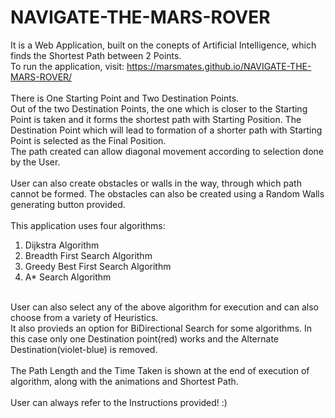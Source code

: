 # NAVIGATE-THE-MARS-ROVER
It is a Web Application, built on the conepts of Artificial Intelligence, which finds the Shortest Path between 2 Points.<br>
To run the application, visit: https://marsmates.github.io/NAVIGATE-THE-MARS-ROVER/
<br><br>
There is One Starting Point and Two Destination Points.
<br>
Out of the two Destination Points, the one which is closer to the Starting Point is taken and it forms the shortest path with Starting Position.
The Destination Point which will lead to formation of a shorter path with Starting Point is selected as the Final Position.
<br>
The path created can allow diagonal movement according to selection done by the User.
<br><br>
User can also create obstacles or walls in the way, through which path cannot be formed. The obstacles can also be created using a Random Walls generating button provided. 
<br><br>
This application uses four algorithms: 
<br>
1. Dijkstra Algorithm
2. Breadth First Search Algorithm
3. Greedy Best First Search Algorithm
4. A* Search Algorithm
<br>
User can also select any of the above algorithm for execution and can also choose from a variety of Heuristics.
<br>
It also provieds an option for BiDirectional Search for some algorithms. In this case only one Destination point(red) works and the Alternate Destination(violet-blue) is removed.
<br><br>
The Path Length and the Time Taken is shown at the end of execution of algorithm, along with the animations and Shortest Path. 
<br>
<br>
User can always refer to the Instructions provided! :)
